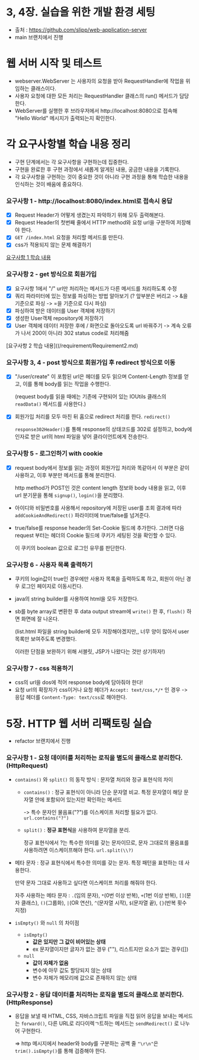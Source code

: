 # 3, 4장. 실습을 위한 개발 환경 세팅
* 출처 : https://github.com/slipp/web-application-server
* main 브랜치에서 진행

# 웹 서버 시작 및 테스트
* webserver.WebServer 는 사용자의 요청을 받아 RequestHandler에 작업을 위임하는 클래스이다.
* 사용자 요청에 대한 모든 처리는 RequestHandler 클래스의 run() 메서드가 담당한다.
* WebServer를 실행한 후 브라우저에서 http://localhost:8080으로 접속해 "Hello World" 메시지가 출력되는지 확인한다.

# 각 요구사항별 학습 내용 정리
* 구현 단계에서는 각 요구사항을 구현하는데 집중한다.
* 구현을 완료한 후 구현 과정에서 새롭게 알게된 내용, 궁금한 내용을 기록한다.
* 각 요구사항을 구현하는 것이 중요한 것이 아니라 구현 과정을 통해 학습한 내용을 인식하는 것이 배움에 중요하다.

### 요구사항 1 - http://localhost:8080/index.html로 접속시 응답
- [x] Request Header가 어떻게 생겼는지 파악하기 위해 모두 출력해본다.
- [x] Request Header의 첫번째 줄에서 HTTP method와 요청 url을 구분하여 저장해야 한다.
- [x] `GET /index.html`  요청을 처리할 메서드를 만든다.
- [x] css가 적용되지 않는 문제 해결하기 

[요구사항 1 학습 내용](/requirement/Requirement1.md)

### 요구사항 2 - get 방식으로 회원가입
- [x] 요구사항 1에서 "/" url만 처리하는 메서드가 다른 메서드를 처리하도록 수정
- [x] 쿼리 파라미터에 있는 정보를 파싱하는 방법 알아보기 (? 앞부분은 버리고 -> &을 기준으로 파싱 -> =을 기준으로 다시 파싱)
- [x] 파싱하여 받은 데이터를 User 객체에 저장하기
- [x] 생성한 User객체 repository에 저장하기
- [x] User 객체에 데이터 저장한 후에 / 화면으로 돌아오도록 url 바꿔주기
  -> 계속 오류가 나서 200이 아니라 302 status code로 처리해줌

[요구사항 2 학습 내용]((/requirement/Requirement2.md)

### 요구사항 3, 4 - post 방식으로 회원가입 후 redirect 방식으로 이동
- [x] "/user/create" 이 포함된 url은 헤더를 모두 읽으며 Content-Length 정보를 얻고, 이를 통해 body를 읽는 작업을 수행한다.

  (request body를 읽을 때에는 기존에 구현되어 있는 IOUtils 클래스의 `readData()` 메서드를 사용한다.)
- [x] 회원가입 처리를 모두 마친 뒤 홈으로 redirect 처리를 한다. `redirect()`

  `response302Header()`를 통해 response의 상태코드를 302로 설정하고, body에 인자로 받은 url의 html 파일을 넣어 클라이언트에게 전송한다.

### 요구사항 5 - 로그인하기 with cookie
- [x] request body에서 정보를 읽는 과정이 회원가입 처리와 똑같아서 이 부분은 같이 사용하고, 이후 부분만 메서드를 통해 분리한다.

  http method가 POST인 것은 content length 정보와 body 내용을 읽고, 이후 url 분기문을 통해 `signup()`, `login()`을 분리했다.
- 아이디와 비밀번호를 사용해서 repository에 저장된 user를 조회 결과에 따라 `addCookieAndRedirect()` 파라미터에 true/false를 넘겨준다.
- true/false를 response header의 Set-Cookie 필드에 추가한다. 그러면 다음 request 부터는 헤더의 Cookie 필드에 쿠키가 세팅된 것을 확인할 수 있다.

  이 쿠키의 boolean 값으로 로그인 유무를 판단한다.

### 요구사항 6 - 사용자 목록 출력하기
- 쿠키의 login값이 true인 경우에만 사용자 목록을 출력하도록 하고, 회원이 아닌 경우 로그인 페이지로 이동시킨다.
- java의 string builder를 사용하여 html을 모두 저장한다.
- sb를 byte array로 변환한 후 data output stream에 `write()` 한 후, `flush()` 하면 화면에 잘 나온다.

  (list.html 파일을 string builder에 모두 저장해야겠지만,, 너무 양이 많아서 user 목록만 보여주도록 변경했다.

  이러한 단점을 보완하기 위해 서블릿, JSP가 나왔다는 것만 상기하자!)

### 요구사항 7 - css 적용하기
- css의 url을 dos에 적어 response body에 담아줘야 한다!
- 요청 url의 확장자가 css이거나 요청 헤더가 `Accept: text/css,*/*` 인 경우 -> 응답 헤더를 `Content-Type: text/css`로 해야한다.

# 5장. HTTP 웹 서버 리팩토링 실습
* refactor 브랜치에서 진행

### 요구사항 1 - 요청 데이터를 처리하는 로직을 별도의 클래스로 분리한다. (HttpRequest)
- `contains()` 와 `split()` 의 동작 방식 : 문자열 처리와 정규 표현식의 차이
  - `contains()` : 정규 표현식이 아니라 단순 문자열 비교. 특정 문자열이 해당 문자열 안에 포함되어 있는지만 확인하는 메서드
  
    -> 특수 문자인 물음표("?")를 이스케이프 처리할 필요가 없다. `url.contains("?")`
  - `split()` : **정규 표현식**을 사용하여 문자열을 분리. 
    
    정규 표현식에서 ?는 특수한 의미를 갖는 문자이므로, 문자 그대로의 물음표를 사용하려면 이스케이프해야 한다. `url.split(\\?)`
- 메타 문자 : 정규 표현식에서 특수한 의미를 갖는 문자. 특정 패턴을 표현하는 데 사용한다.
  
  만약 문자 그대로 사용하고 싶다면 이스케이프 처리를 해줘야 한다.
  
  자주 사용하는 메타 문자 :  `.`(임의 문자), `*`(0번 이상 반복), `+`(1번 이상 반복), `[]`(문자 클래스), `()`(그룹화), `|`(OR 연산), `^`(문자열 시작), `$`(문자열 끝), `{}`(반복 횟수 지정)


- `isEmpty()` 와 `null` 의 차이점
  - `isEmpty()`
    - **값은 있지만 그 값이 비어있는 상태**
    - ex 문자열이지만 글자가 없는 경우 (""), 리스트지만 요소가 없는 경우([])
  - `null`
    - **값이 자체가 없음**
    - 변수에 아무 값도 할당되지 않는 상태
    - 변수 자체가 메모리에 값으로 존재하지 않는 상태

### 요구사항 2 - 응답 데이터를 처리하는 로직을 별도의 클래스로 분리한다. (HttpResponse)
* 응답을 보낼 때 HTML, CSS, 자바스크립트 파일을 직접 읽어 응답을 보내는 메서드는 `forward()`, 다른 URL로 리다이렉ㄱ트하는 메서드는 `sendRedirect()` 로 나누어 구현한다.
  
  => http 메시지에서 header와 body를 구분하는 공백 줄 `"\r\n"`은 `trim().isEmpty()`를 통해 검증해야 한다.